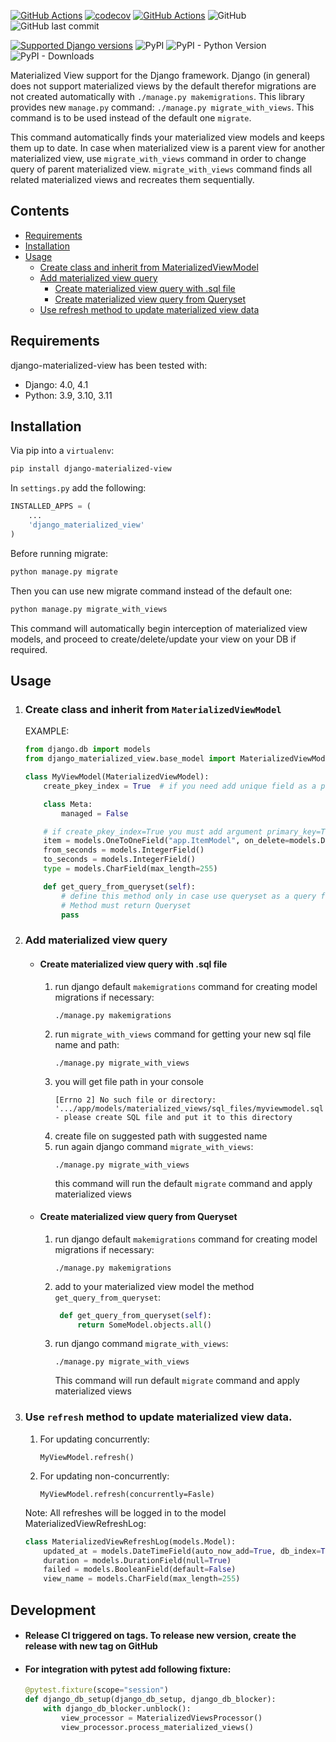 [![GitHub Actions](https://github.com/muehlemann-popp/django-materialized-view/workflows/Test/badge.svg)](https://github.com/muehlemann-popp/django-materialized-view/actions)
[![codecov](https://codecov.io/gh/muehlemann-popp/django-materialized-view/branch/main/graph/badge.svg?token=02FP3IS41T)](https://codecov.io/gh/muehlemann-popp/django-materialized-view)
[![GitHub Actions](https://github.com/muehlemann-popp/django-materialized-view/workflows/Release/badge.svg)](https://github.com/muehlemann-popp/django-materialized-view/actions)
![GitHub](https://img.shields.io/github/license/muehlemann-popp/django-materialized-view)
![GitHub last commit](https://img.shields.io/github/last-commit/muehlemann-popp/django-materialized-view)

[![Supported Django versions](https://img.shields.io/pypi/djversions/django-materialized-view.svg)](https://pypi.python.org/pypi/django-materialized-view)
![PyPI](https://img.shields.io/pypi/v/django-materialized-view)
![PyPI - Python Version](https://img.shields.io/pypi/pyversions/django-materialized-view)
![PyPI - Downloads](https://img.shields.io/pypi/dm/django-materialized-view)


Materialized View support for the Django framework. Django (in general) does not support materialized views by the default
therefor migrations are not created automatically with `./manage.py makemigrations`.
This library provides new `manage.py` command: `./manage.py migrate_with_views`.
This command is to be used instead of the default one `migrate`.

This command automatically finds your materialized view models and keeps them up to date.
In case when materialized view is a parent view for another materialized view, use `migrate_with_views` command
in order to change query of parent materialized view.
`migrate_with_views` command finds all related materialized views and recreates them sequentially.

## Contents

* [Requirements](#requirements)
* [Installation](#installation)
* [Usage](#Usage)
  * [Create class and inherit from MaterializedViewModel](#create-class-and-inherit-from-materializedviewmodel)
  * [Add materialized view query](#add-materialized-view-query)
    * [Create materialized view query with .sql file](#create-materialized-view-query-with-sql-file)
    * [Create materialized view query from Queryset](#create-materialized-view-query-from-queryset)
  * [Use refresh method to update materialized view data](#use-refresh-method-to-update-materialized-view-data)


## Requirements

django-materialized-view has been tested with:

* Django: 4.0, 4.1
* Python: 3.9, 3.10, 3.11

## Installation

Via pip into a `virtualenv`:

```bash
pip install django-materialized-view
```

In `settings.py` add the following:

```python
INSTALLED_APPS = (
    ...
    'django_materialized_view'
)
```
Before running migrate:

```bash
python manage.py migrate
```

Then you can use new migrate command instead of the default one:
```bash
python manage.py migrate_with_views
```

This command will automatically begin interception of materialized view models,
and proceed to create/delete/update your view on your DB if required.

## Usage

1. ### Create class and inherit from `MaterializedViewModel`

    EXAMPLE:
    ```python
    from django.db import models
    from django_materialized_view.base_model import MaterializedViewModel

    class MyViewModel(MaterializedViewModel):
        create_pkey_index = True  # if you need add unique field as a primary key and create indexes

        class Meta:
            managed = False

        # if create_pkey_index=True you must add argument primary_key=True
        item = models.OneToOneField("app.ItemModel", on_delete=models.DO_NOTHING, primary_key=True, db_column="id")
        from_seconds = models.IntegerField()
        to_seconds = models.IntegerField()
        type = models.CharField(max_length=255)

        def get_query_from_queryset(self):
            # define this method only in case use queryset as a query for materialized view.
            # Method must return Queryset
            pass
    ```
2. ### Add materialized view query
   - #### Create materialized view query with .sql file
      1. run django default `makemigrations` command for creating model migrations if necessary:
         ```
         ./manage.py makemigrations
         ```
      2. run `migrate_with_views` command for getting your new sql file name and path:
          ```
          ./manage.py migrate_with_views
          ```
      3. you will get file path in your console
         ```
         [Errno 2] No such file or directory: '.../app/models/materialized_views/sql_files/myviewmodel.sql' - please create SQL file and put it to this directory
         ```
      4. create file on suggested path with suggested name
      5. run again django command `migrate_with_views`:
         ```
         ./manage.py migrate_with_views
         ```
         this command will run the default `migrate` command and apply materialized views

   - #### Create materialized view query from Queryset
      1. run django default `makemigrations` command for creating model migrations if necessary:
         ```
         ./manage.py makemigrations
         ```
      2. add to your materialized view model the method `get_query_from_queryset`:
          ```python
           def get_query_from_queryset(self):
               return SomeModel.objects.all()
          ```
      3. run django command `migrate_with_views`:
         ```
         ./manage.py migrate_with_views
         ```
         This command will run default `migrate` command and apply materialized views
3. ### Use `refresh` method to update materialized view data.
    1. For updating concurrently:
       ```
       MyViewModel.refresh()
       ```
    2. For updating non-concurrently:
       ```
       MyViewModel.refresh(concurrently=Fasle)
       ```
    Note: All refreshes will be logged in to the model MaterializedViewRefreshLog:
    ```python
    class MaterializedViewRefreshLog(models.Model):
        updated_at = models.DateTimeField(auto_now_add=True, db_index=True)
        duration = models.DurationField(null=True)
        failed = models.BooleanField(default=False)
        view_name = models.CharField(max_length=255)
    ```

## Development
- #### Release CI triggered on tags. To release new version, create the release with new tag on GitHub

- #### For integration with pytest add following fixture:

    ```python
    @pytest.fixture(scope="session")
    def django_db_setup(django_db_setup, django_db_blocker):
        with django_db_blocker.unblock():
            view_processor = MaterializedViewsProcessor()
            view_processor.process_materialized_views()
    ```
